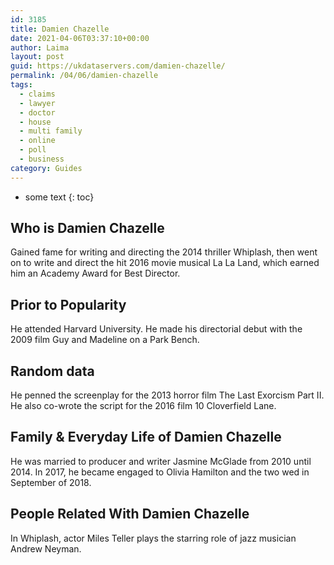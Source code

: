 ```yaml
---
id: 3185
title: Damien Chazelle
date: 2021-04-06T03:37:10+00:00
author: Laima
layout: post
guid: https://ukdataservers.com/damien-chazelle/
permalink: /04/06/damien-chazelle
tags:
  - claims
  - lawyer
  - doctor
  - house
  - multi family
  - online
  - poll
  - business
category: Guides
---
```


* some text
{: toc}


## Who is Damien Chazelle
                  
                  
                  
Gained fame for writing and directing the 2014 thriller Whiplash, then went on to write and direct the hit 2016 movie musical La La Land, which earned him an Academy Award for Best Director.
                  
              
            
              
            
                
                
                
## Prior to Popularity
                  
                  
                  
He attended Harvard University. He made his directorial debut with the 2009 film Guy and Madeline on a Park Bench.
                  
              
            
              
            
                
                
                
## Random data
                  
                  
                  
He penned the screenplay for the 2013 horror film The Last Exorcism Part II. He also co-wrote the script for the 2016 film 10 Cloverfield Lane.
                  
              
            
              
            
                
                
                
## Family & Everyday Life of Damien Chazelle
                  
                  
                  
He was married to producer and writer Jasmine McGlade from 2010 until 2014. In 2017, he became engaged to Olivia Hamilton and the two wed in September of 2018.
                  
              
            
              
            
                
                
                
## People Related With Damien Chazelle
                  
                  
                  
In Whiplash, actor Miles Teller plays the starring role of jazz musician Andrew Neyman.
                  
              
            
              
            
                
              
            
              
              
            
            
              
            
          
          
          